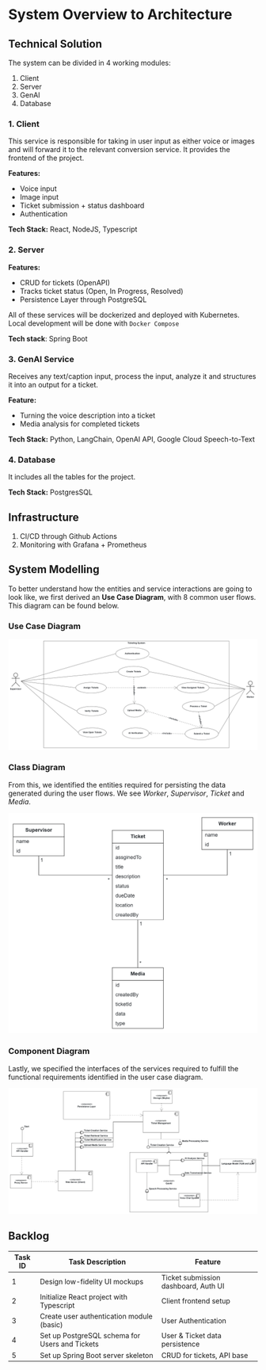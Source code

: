 
# System Overview to Architecture

## Technical Solution

The system can be divided in 4 working modules:
1. Client
2. Server
3. GenAI
4. Database

### 1. Client

This service is responsible for taking in user input as either voice or images and will forward it to the relevant conversion service. It provides the frontend of the project.

**Features:**
- Voice input
- Image input
- Ticket submission + status dashboard
- Authentication

**Tech Stack:** React, NodeJS, Typescript


### 2. Server

**Features:**
- CRUD for tickets (OpenAPI)
- Tracks ticket status (Open, In Progress, Resolved)
- Persistence  Layer through PostgreSQL

All of these services will be dockerized and deployed with Kubernetes. Local development will be done with ``Docker Compose``

**Tech stack**: Spring Boot


### 3. GenAI Service

Receives any text/caption input, process the input, analyze it and structures it into an output for a ticket.

**Feature:**
- Turning the voice description into a ticket
- Media analysis for completed tickets

**Tech Stack:** Python, LangChain, OpenAI API, Google Cloud Speech-to-Text


### 4. Database
 
It includes all the tables for the project.

**Tech Stack:** PostgresSQL


## Infrastructure

1. CI/CD through Github Actions
2. Monitoring with Grafana + Prometheus

## System Modelling
To better understand how the entities and service interactions are going to look like, we first derived an **Use Case Diagram**, with 8 common user flows. This diagram can be found below.

### Use Case Diagram

![Alt text](./resources/use_case_diagram.png)

### Class Diagram
From this, we identified the entities required for persisting the data generated during the user flows. We see *Worker*, *Supervisor*, *Ticket* and *Media*.

![Alt text](./resources/class_diagram.png)

### Component Diagram
Lastly, we specified the interfaces of the services required to fulfill the functional requirements identified in the user case diagram.

![Alt text](./resources/component%20diagram.png)

## Backlog

| Task ID | Task Description                              | Feature                             |
|---------|-----------------------------------------------|-------------------------------------|
| 1       | Design low-fidelity UI mockups                | Ticket submission dashboard, Auth UI |
| 2       | Initialize React project with Typescript      | Client frontend setup               |
| 3       | Create user authentication module (basic)     | User Authentication                 |
| 4       | Set up PostgreSQL schema for Users and Tickets| User & Ticket data persistence      |
| 5       | Set up Spring Boot server skeleton            | CRUD for tickets, API base          |



